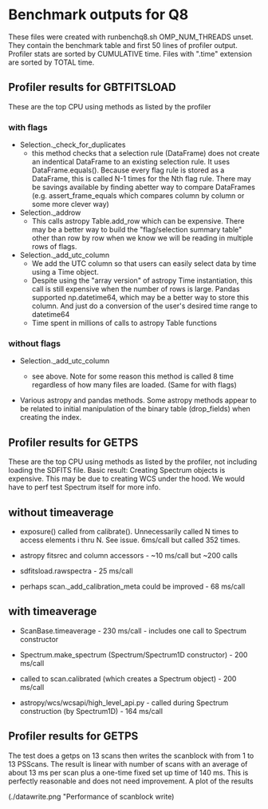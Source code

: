 # Benchmark outputs for Q8

These files were created with runbenchq8.sh
OMP_NUM_THREADS unset.
They contain the benchmark table and first 50 lines of profiler output.
Profiler stats are sorted by CUMULATIVE time. Files with ".time" extension are sorted by TOTAL time.

## Profiler results for GBTFITSLOAD
These are the top CPU using methods as listed by the profiler

### with flags
  
   - Selection._check_for_duplicates
     - this method checks that a selection rule (DataFrame) does not create an indentical DataFrame to an existing selection rule.   It uses DataFrame.equals().   Because every flag rule is stored as a DataFrame, this is called N-1 times for the Nth flag rule.   There may be savings available by finding abetter way to compare DataFrames (e.g. assert_frame_equals which compares column by column or some more clever way)
 - Selection._addrow
    - This calls astropy Table.add_row which can be expensive. There may be a better way to build the "flag/selection summary table" other than row by row when we know we will be reading in multiple rows of flags.
- Selection._add_utc_column 
    - We add the UTC column so that users can easily select data by time using a Time object. 
    - Despite using the "array version" of astropy Time instantiation, this call is still expensive when the number of rows is large.   Pandas supported np.datetime64, which may be a better way to store this column.   And just do a conversion of the user's desired time range to datetime64
   - Time spent in millions of calls to astropy Table functions
 

### without flags

- Selection._add_utc_column 
     - see above. Note for some reason this method is called 8 time regardless of how many files are loaded.  (Same for with flags)

- Various astropy and pandas methods. Some astropy methods appear to be related to initial manipulation of the binary table (drop_fields) when creating the index.  
 
## Profiler results for GETPS

These are the top CPU using methods as listed by the profiler, not including loading the SDFITS file.
Basic result: Creating Spectrum objects is expensive.  This may be due to creating WCS under the hood. We would have to perf test Spectrum itself for more info.

## without timeaverage

- exposure() called from calibrate(). Unnecessarily called N times to access elements i thru N.  See issue.  6ms/call but called 352 times.

- astropy fitsrec and column accessors - ~10 ms/call but ~200 calls

- sdfitsload.rawspectra  - 25 ms/call

- perhaps scan._add_calibration_meta could be improved - 68 ms/call

## with timeaverage

- ScanBase.timeaverage - 230 ms/call - includes one call to Spectrum constructor

- Spectrum.make_spectrum (Spectrum/Spectrum1D constructor) - 200 ms/call

- called to scan.calibrated (which creates a Spectrum object) - 200 ms/call

- astropy/wcs/wcsapi/high_level_api.py - called during Spectrum construction (by Spectrum1D) - 164 ms/call

## Profiler results for GETPS

The test does a getps on 13 scans then writes the scanblock with from 1 to 13 PSScans.  The result is linear with number of scans 
with an average of about 13 ms per scan plus a one-time fixed set up time of 140 ms.  This is perfectly reasonable and does not
need improvement.  A plot of the results

(./datawrite.png "Performance of scanblock write)
